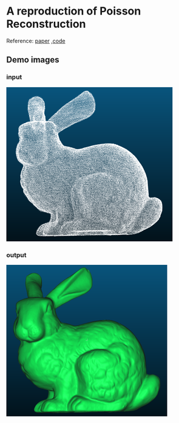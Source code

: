 # A reproduction of Poisson Reconstruction

Reference: [paper](https://hhoppe.com/poissonrecon.pdf) ,[code](https://www.cs.jhu.edu/~misha/Code/PoissonRecon/Version1/)

## Demo images

### input

<img src="./images/input.png" style="zoom:50%;" />

### output

<img src="./images/output.png" style="zoom:50%;" />